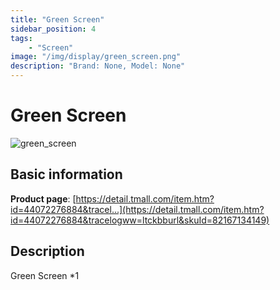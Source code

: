 ```yaml
---
title: "Green Screen"
sidebar_position: 4
tags:
    - "Screen"
image: "/img/display/green_screen.png"
description: "Brand: None, Model: None"
---
```

# Green Screen

![green_screen](/img/display/green_screen.png)

## Basic information

**Product page**: [https://detail.tmall.com/item.htm?id=44072276884&tracel...](https://detail.tmall.com/item.htm?id=44072276884&tracelogww=ltckbburl&skuId=82167134149)

## Description

Green Screen \*1

